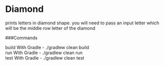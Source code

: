# Diamond

prints letters in diamond shape. you will need to pass an input letter which will be the middle row letter of the diamond

###Commands

build With Gradle - ./gradlew clean build <br>
run With Gradle - ./gradlew clean run <br>
test With Gradle - ./gradlew clean test